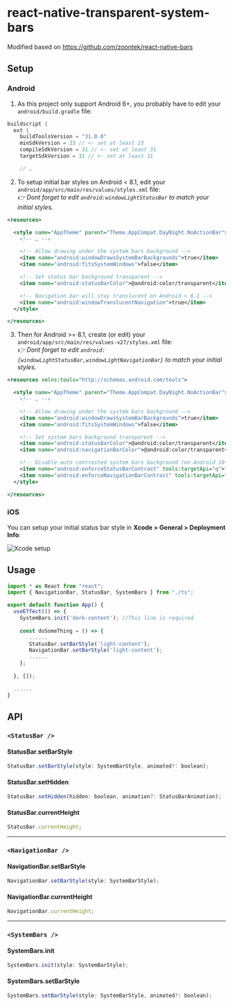 # react-native-transparent-system-bars
Modified based on https://github.com/zoontek/react-native-bars

## Setup

### Android

1. As this project only support Android 6+, you probably have to edit your `android/build.gradle` file:

```gradle
buildscript {
  ext {
    buildToolsVersion = "31.0.0"
    minSdkVersion = 23 // <- set at least 23
    compileSdkVersion = 31 // <- set at least 31
    targetSdkVersion = 31 // <- set at least 31

    // …
```

2. To setup initial bar styles on Android < 8.1, edit your `android/app/src/main/res/values/styles.xml` file:<br>
   _👉 Dont forget to edit `android:windowLightStatusBar` to match your initial styles._

```xml
<resources>

  <style name="AppTheme" parent="Theme.AppCompat.DayNight.NoActionBar">
    <!-- … -->

    <!-- Allow drawing under the system bars background -->
    <item name="android:windowDrawsSystemBarBackgrounds">true</item>
    <item name="android:fitsSystemWindows">false</item>

    <!-- Set status bar background transparent -->
    <item name="android:statusBarColor">@android:color/transparent</item>

    <!-- Navigation bar will stay translucent on Android < 8.1 -->
    <item name="android:windowTranslucentNavigation">true</item>
  </style>

</resources>
```

3. Then for Android >= 8.1, create (or edit) your `android/app/src/main/res/values-v27/styles.xml` file:<br>
   _👉 Dont forget to edit `android:{windowLightStatusBar,windowLightNavigationBar}` to match your initial styles._

```xml
<resources xmlns:tools="http://schemas.android.com/tools">

  <style name="AppTheme" parent="Theme.AppCompat.DayNight.NoActionBar">
    <!-- … -->

    <!-- Allow drawing under the system bars background -->
    <item name="android:windowDrawsSystemBarBackgrounds">true</item>
    <item name="android:fitsSystemWindows">false</item>

    <!-- Set system bars background transparent -->
    <item name="android:statusBarColor">@android:color/transparent</item>
    <item name="android:navigationBarColor">@android:color/transparent</item>

    <!-- Disable auto contrasted system bars background (on Android 10+) -->
    <item name="android:enforceStatusBarContrast" tools:targetApi="q">false</item>
    <item name="android:enforceNavigationBarContrast" tools:targetApi="q">false</item>
  </style>

</resources>
```

### iOS

You can setup your initial status bar style in **Xcode > General > Deployment Info**:

![Xcode setup](https://raw.githubusercontent.com/zoontek/react-native-bars/HEAD/docs/xcode_setup.png?raw=true)

## Usage

```js
import * as React from "react";
import { NavigationBar, StatusBar, SystemBars } from "./ts";

export default function App() {
  useEffect(() => {
    SystemBars.init('dark-content'); //This line is required
    
    const doSomeThing = () => {
       ......
       StatusBar.setBarStyle('light-content');
       NavigationBar.setBarStyle('light-content');
       ......
    };
    
  }, []);

  ......
}
```

## API

### `<StatusBar />`

#### StatusBar.setBarStyle

```js
StatusBar.setBarStyle(style: SystemBarStyle, animated?: boolean);
```

#### StatusBar.setHidden

```js
StatusBar.setHidden(hidden: boolean, animation?: StatusBarAnimation);
```

#### StatusBar.currentHeight

```js
StatusBar.currentHeight;
```

---

### `<NavigationBar />`

#### NavigationBar.setBarStyle

```js
NavigationBar.setBarStyle(style: SystemBarStyle);
```

#### NavigationBar.currentHeight

```js
NavigationBar.currentHeight;
```

---

### `<SystemBars />`

#### SystemBars.init

```js
SystemBars.init(style: SystemBarStyle);
```

#### SystemBars.setBarStyle

```js
SystemBars.setBarStyle(style: SystemBarStyle, animated?: boolean);
```

